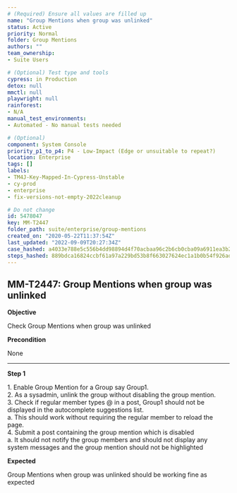 ```yaml
---
# (Required) Ensure all values are filled up
name: "Group Mentions when group was unlinked"
status: Active
priority: Normal
folder: Group Mentions
authors: ""
team_ownership: 
- Suite Users

# (Optional) Test type and tools
cypress: in Production
detox: null
mmctl: null
playwright: null
rainforest: 
- N/A
manual_test_environments: 
- Automated - No manual tests needed

# (Optional)
component: System Console
priority_p1_to_p4: P4 - Low-Impact (Edge or unsuitable to repeat?)
location: Enterprise
tags: []
labels: 
- TM4J-Key-Mapped-In-Cypress-Unstable
- cy-prod
- enterprise
- fix-versions-not-empty-2022cleanup

# Do not change
id: 5478047
key: MM-T2447
folder_path: suite/enterprise/group-mentions
created_on: "2020-05-22T11:37:54Z"
last_updated: "2022-09-09T20:27:34Z"
case_hashed: a4033e788e5c556b4dd98894d4f70acbaa96c2b6cb0cba09a6911ea3b2cb775ba3bbb7294c0f44c1284db9d7be3c64dd
steps_hashed: 889bdca16824ccbf61a97a229bd53b8f663027624ec1a1b0b54f926ad7a57d688108d6a03a04367f9fd6512f45d683ab
---
```


## MM-T2447: Group Mentions when group was unlinked

**Objective**

Check Group Mentions when group was unlinked

**Precondition**

None

---

**Step 1**

1\. Enable Group Mention for a Group say Group1.\
2\. As a sysadmin, unlink the group without disabling the group mention.\
3\. Check if regular member types @ in a post, Group1 should not be displayed in the autocomplete suggestions list.\
a. This should work without requiring the regular member to reload the page.\
4\. Submit a post containing the group mention which is disabled\
a. It should not notify the group members and should not display any system messages and the group mention should not be highlighted

**Expected**

Group Mentions when group was unlinked should be working fine as expected
